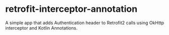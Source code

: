 # retrofit-interceptor-annotation

A simple app that adds Authentication header to Retrofit2 calls using OkHttp interceptor and Kotlin Annotations.
